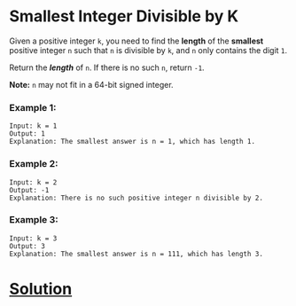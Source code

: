 # Smallest Integer Divisible by K

Given a positive integer `k`, you need to find the **length** of the **smallest** positive integer `n` such that `n` is divisible by `k`, and `n` only contains the digit `1`.

Return the ***length*** of `n`. If there is no such `n`, return `-1`.

**Note:** `n` may not fit in a 64-bit signed integer.

### Example 1:
```
Input: k = 1
Output: 1
Explanation: The smallest answer is n = 1, which has length 1.
```
### Example 2:
```
Input: k = 2
Output: -1
Explanation: There is no such positive integer n divisible by 2.
```
### Example 3:
```
Input: k = 3
Output: 3
Explanation: The smallest answer is n = 111, which has length 3.
```

# [Solution](solution.md)